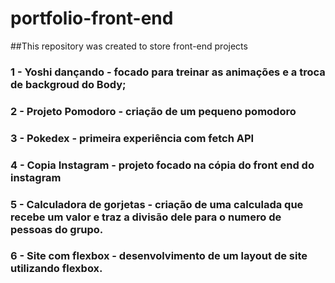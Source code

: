 # portfolio-front-end
##This  repository was created to store front-end projects

### 1 - Yoshi dançando - focado para treinar as animações e a troca de backgroud do Body;

### 2 - Projeto Pomodoro - criação de um pequeno pomodoro 

### 3 - Pokedex - primeira experiência com fetch API

### 4 - Copia Instagram - projeto focado na cópia do front end do instagram

### 5 - Calculadora de gorjetas - criação de uma calculada que recebe um valor e traz a divisão dele para o numero de pessoas do grupo.

### 6 - Site com flexbox - desenvolvimento de um layout de site utilizando flexbox.